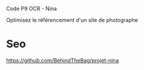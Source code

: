 Code P9 OCR - Nina

Optimisez le référencement d'un site de photographe

# Seo 

https://github.com/BehindTheBag/projet-nina

